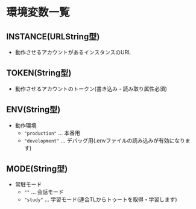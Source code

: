 # 環境変数一覧

## INSTANCE(URLString型)
* 動作させるアカウントがあるインスタンスのURL

## TOKEN(String型)
* 動作させるアカウントのトークン(書き込み・読み取り属性必須)

## ENV(String型)
* 動作環境
  * `"production"` ... 本番用
  * `"development"` ... デバッグ用(.envファイルの読み込みが有効になります)

## MODE(String型)
* 常駐モード
  * `""` ... 会話モード
  * `"study"` ... 学習モード(連合TLからトゥートを取得・学習します)
